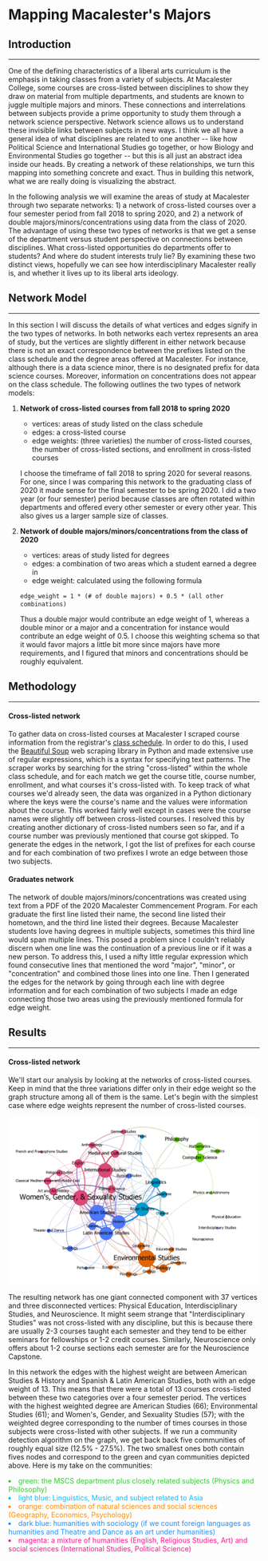 # Mapping Macalester's Majors

## Introduction

---

One of the defining characteristics of a liberal arts curriculum is the emphasis in taking classes from a variety of subjects. At Macalester College, some courses are cross-listed between disciplines to show they draw on material from multiple departments, and students are known to juggle multiple majors and minors. These connections and interrelations between subjects provide a prime opportunity to study them through a network science perspective. Network science allows us to understand these invisible links between subjects in new ways. I think we all have a general idea of what disciplines are related to one another -- like how Political Science and International Studies go together, or how Biology and Environmental Studies go together -- but this is all just an abstract idea inside our heads. By creating a network of these relationships, we turn this mapping into something concrete and exact. Thus in building this network, what we are really doing is visualizing the abstract. 
 
 In the following analysis we will examine the areas of study at Macalester through two separate networks: 1) a network of cross-listed courses over a four semester period from fall 2018 to spring 2020, and 2) a network of double majors/minors/concentrations using data from the class of 2020. The advantage of using these two types of networks is that we get a sense of the department versus student perspective on connections between disciplines. What cross-listed opportunities do departments offer to students? And where do student interests truly lie? By examining these two distinct views, hopefully we can see how interdisciplinary Macalester really is, and whether it lives up to its liberal arts ideology.


## Network Model

---

In this section I will discuss the details of what vertices and edges signify in the two types of networks. In both networks each vertex represents an area of study, but the vertices are slightly different in either network because there is not an exact correspondence between the prefixes listed on the class schedule and the degree areas offered at Macalester. For instance, although there is a data science minor, there is no designated prefix for data science courses. Moreover, information on concentrations does not appear on the class schedule. The following outlines the two types of network models:

1. **Network of cross-listed courses from fall 2018 to spring 2020**
    - vertices: areas of study listed on the class schedule
    - edges: a cross-listed course
    - edge weights: (three varieties) the number of cross-listed courses, the number of cross-listed sections, and enrollment in cross-listed courses

    I choose the timeframe of fall 2018 to spring 2020 for several reasons. For one, since I was comparing this network to the graduating class of 2020 it made sense for the final semester to be spring 2020. I did a two year (or four semester) period because classes are often rotated within departments and offered every other semester or every other year. This also gives us a larger sample size of classes.

2. **Network of double majors/minors/concentrations from the class of 2020**
    - vertices: areas of study listed for degrees
    - edges: a combination of two areas which a student earned a degree in
    - edge weight: calculated using the following formula
    
    ```
    edge_weight = 1 * (# of double majors) + 0.5 * (all other combinations) 
    ```

    Thus a double major would contribute an edge weight of 1, whereas a double minor or a major and a concentration for instance would contribute an edge weight of 0.5. I choose this weighting schema so that it would favor majors a little bit more since majors have more requirements, and I figured that minors and concentrations should be roughly equivalent. 

## Methodology

---

#### Cross-listed network

To gather data on cross-listed courses at Macalester I scraped course information from the registrar's [class schedule](https://www.macalester.edu/registrar/schedules/2020fall/class-schedule/). In order to do this, I used the [Beautiful Soup](https://www.crummy.com/software/BeautifulSoup/bs4/doc/) web scraping library in Python and made extensive use of regular expressions, which is a syntax for specifying text patterns. The scraper works by searching for the string "cross-listed" within the whole class schedule, and for each match we get the course title, course number, enrollment, and what courses it's cross-listed with. To keep track of what courses we'd already seen, the data was organized in a Python dictionary where the keys were the course's name and the values were information about the course. This worked fairly well except in cases were the course names were slightly off between cross-listed courses. I resolved this by creating another dictionary of cross-listed numbers seen so far, and if a course number was previously mentioned that course got skipped. To generate the edges in the network, I got the list of prefixes for each course and for each combination of two prefixes I wrote an edge between those two subjects.

#### Graduates network

The network of double majors/minors/concentrations was created using text from a PDF of the 2020 Macalester Commencement Program. For each graduate the first line listed their name, the second line listed their hometown, and the third line listed their degrees. Because Macalester students love having degrees in multiple subjects, sometimes this third line would span multiple lines. This posed a problem since I couldn't reliably discern when one line was the continuation of a previous line or if it was a new person. To address this, I used a nifty little regular expression which found consecutive lines that mentioned the word "major", "minor", or "concentration" and combined those lines into one line. Then I generated the edges for the network by going through each line with degree information and for each combination of two subjects I made an edge connecting those two areas using the previously mentioned formula for edge weight.


## Results

---

#### Cross-listed network

We'll start our analysis by looking at the networks of cross-listed courses. Keep in mind that the three variations differ only in their edge weight so the graph structure among all of them is the same. Let's begin with the simplest case where edge weights represent the number of cross-listed courses.

![a network of cross-listed courses](assets/cross-listed.png)

The resulting network has one giant connected component with 37 vertices and three disconnected vertices: Physical Education, Interdisciplinary Studies, and Neuroscience. It might seem strange that "Interdisciplinary Studies" was not cross-listed with any discipline, but this is because there are usually 2-3 courses taught each semester and they tend to be either seminars for fellowships or 1-2 credit courses. Similarly, Neuroscience only offers about 1-2 course sections each semester are for the Neuroscience Capstone.

In this network the edges with the highest weight are between American Studies & History and Spanish & Latin American Studies, both with an edge weight of 13. This means that there were a total of 13 courses cross-listed between these two categories over a four semester period. The vertices with the highest weighted degree are American Studies (66); Environmental Studies (61); and Women's, Gender, and Sexuality Studies (57); with the weighted degree corresponding to the number of times courses in those subjects were cross-listed with other subjects. If we run a community detection algorithm on the graph, we get back back five communities of roughly equal size (12.5% - 27.5%). The two smallest ones both contain fives nodes and correspond to the green and cyan communities depicted above. Here is my take on the communities:
  
<li style="color: limegreen">green: the MSCS department plus closely related subjects (Physics and Philosophy)</li>
<li style="color: deepskyblue">light blue: Linguistics, Music, and subject related to Asia </li>
<li style="color: darkorange">orange: combination of natural sciences and social sciences (Geography, Economics, Psychology)
</li>
<li style="color: dodgerblue">dark blue: humanities with sociology (if we count foreign languages as humanities and Theatre and Dance as an art under humanities)</li>
<li style="color: deeppink">magenta: a mixture of humanities (English, Religious Studies, Art) and social sciences (International Studies, Political Science)
</li>


